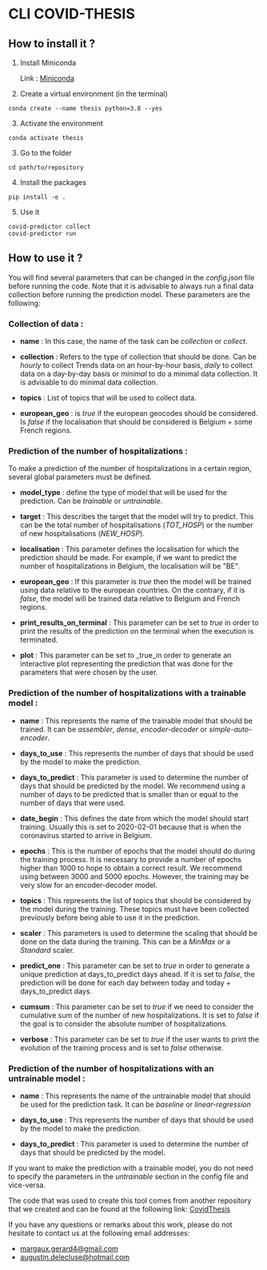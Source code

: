 # CLI COVID-THESIS

## How to install it ? 

1. Install Miniconda

    Link : [Miniconda](https://docs.conda.io/en/latest/miniconda.html)

2. Create a virtual environment (in the terminal)
```
conda create --name thesis python=3.8 --yes
```

3. Activate the environment
```
conda activate thesis
```

3. Go to the folder
```
cd path/to/repository

```

4. Install the packages
```
pip install -e .
```

5. Use it
```
covid-predictor collect
covid-predictor run
```

## How to use it ? 

You will find several parameters that can be changed in the _config.json_ file before running the code. Note that it is advisable to always run a final data collection before running the prediction model. These parameters are the following: 

### Collection of data : 

* **name** : In this case, the name of the task can be _collection_ or _collect_.

* **collection** : Refers to the type of collection that should be done. Can be _hourly_ to collect Trends data on an hour-by-hour basis, _daily_ to collect data on a day-by-day basis or _minimal_ to do a minimal data collection. It is advisable to do minimal data collection. 

* **topics** : List of topics that will be used to collect data. 

* **european_geo** : is _true_ if the european geocodes should be considered. Is _false_ if the localisation that should be considered is Belgium + some French regions.

### Prediction of the number of hospitalizations :

To make a prediction of the number of hospitalizations in a certain region, several global parameters must be defined.

* **model_type** : define the type of model that will be used for the prediction. Can be _trainable_ or _untrainable_.

* **target** : This describes the target that the model will try to predict. This can be the total number of hospitalisations (_TOT_HOSP_) or the number of new hospitalisations (_NEW_HOSP_).

* **localisation** : This parameter defines the localisation for which the prediction should be made. For example, if we want to predict the number of hospitalizations in Belgium, the localisation will be "BE".

* **european_geo** :  If this parameter is _true_ then the model will be trained using data relative to the european countries. On the contrary, if it is _false_, the model will be trained data relative to Belgium and French regions.

* **print_results_on_terminal** : This parameter can be set to _true_ in order to print the results of the prediction on the terminal when the execution is terminated.

* **plot** : This parameter can be set to _true_in order to generate an interactive plot representing the prediction that was done for the parameters that were chosen by the user.

### Prediction of the number of hospitalizations with a trainable model : 

* **name** : This represents the name of the trainable model that should be trained. It can be _assembler_, _dense_, _encoder-decoder_ or _simple-auto-encoder_.

* **days_to_use** :  This represents the number of days that should be used by the model to make the prediction.

* **days_to_predict** :  This parameter is used to determine the number of days that should be predicted by the model. We recommend using a number of days to be predicted that is smaller than or equal to the number of days that were used.

* **date_begin** : This defines the date from which the model should start training. Usually this is set to 2020-02-01 because that is when the coronavirus started to arrive in Belgium.

* **epochs** :  This is the number of epochs that the model should do during the training process. It is necessary to provide a number of epochs higher than 1000 to hope to obtain a correct result. We recommend using between 3000 and 5000 epochs. However, the training may be very slow for an encoder-decoder model. 

* **topics** : This represents the list of topics that should be considered by the model during the training. These topics must have been collected previously before being able to use it in the prediction.

* **scaler** : This parameters is used to determine the scaling that should be done on the data during the training. This can be a _MinMax_ or a _Standard_ scaler.

* **predict_one** : This parameter can be set to _true_ in order to generate a unique prediction at days_to_predict days ahead. If it is set to _false_, the prediction will be done for each day between today and today +  days_to_predict days.

* **cumsum** : This parameter can be set to _true_ if we need to consider the cumulative sum of the number of new hospitalizations. It is set to _false_ if the goal is to consider the absolute number of hospitalizations.

* **verbose** :  This parameter can be set to _true_ if the user wants to print the evolution of the training process and is set to _false_ otherwise.


### Prediction of the number of hospitalizations with an untrainable model : 

* **name** : This represents the name of the untrainable model that should be used for the prediction task. It can be _baseline_ or _linear-regression_

* **days_to_use** : This represents the number of days that should be used by the model to make the prediction. 

* **days_to_predict** : This parameter is used to determine the number of days that should be predicted by the model.

If you want to make the prediction with a trainable model, you do not need to specify the parameters in the _untrainable_ section in the config file and vice-versa. 

The code that was used to create this tool comes from another repository that we created and can be found at the following link: [CovidThesis](https://github.com/gerardmargaux/CovidThesis)

If you have any questions or remarks about this work, please do not hesitate to contact us at the following email addresses: 
* margaux.gerard4@gmail.com
* augustin.delecluse@hotmail.com